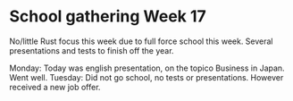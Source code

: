 # School gathering Week 17

No/little Rust focus this week due to full force school this week. Several presentations and
tests to finish off the year.

Monday: Today was english presentation, on the topico Business in Japan. Went well.
Tuesday: Did not go school, no tests or presentations. However received a new job offer.
